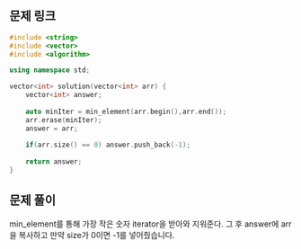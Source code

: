 ## 문제 링크


```cpp
#include <string>
#include <vector>
#include <algorithm>

using namespace std;

vector<int> solution(vector<int> arr) {
    vector<int> answer;
    
    auto minIter = min_element(arr.begin(),arr.end());
    arr.erase(minIter);
    answer = arr;
    
    if(arr.size() == 0) answer.push_back(-1);
    
    return answer;
}
```

## 문제 풀이 
min_element를 통해 가장 작은 숫자 iterator을 받아와 지워준다. 그 후 answer에 arr을 복사하고 
만약 size가 0이면 -1를 넣어줬습니다.
